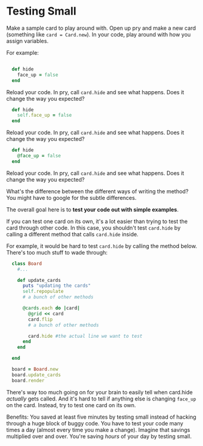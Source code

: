 # Testing Small

Make a sample card to play around with.  Open up pry and make a new card (something like `card = Card.new`).
In your code, play around with how you assign variables.

For example:
```ruby

  def hide
    face_up = false
  end

```

Reload your code.  In pry, call `card.hide` and see what happens.  Does it change the way you expected?

```ruby
  def hide
    self.face_up = false
  end
```

Reload your code.  In pry, call `card.hide` and see what happens.  Does it change the way you expected?

```ruby
  def hide
    @face_up = false
  end
```

Reload your code.  In pry, call `card.hide` and see what happens.  Does it change the way you expected?

What's the difference between the different ways of writing the method?  You might have to google for the subtle differences.

The overall goal here is to **test your code out with simple examples**.

If you can test one card on its own, it's a lot easier than trying to test the card through other code.  In this case, you shouldn't test `card.hide` by calling a different method that calls `card.hide` inside.

For example, it would be hard to test `card.hide` by calling the method below.  There's too much stuff to wade through:

```ruby
  class Board
    #...

    def update_cards
      puts "updating the cards"
      self.repopulate
      # a bunch of other methods

      @cards.each do |card|
        @grid << card
        card.flip
        # a bunch of other methods

        card.hide #the actual line we want to test
      end
    end

  end

  board = Board.new
  board.update_cards
  board.render
```

There's way too much going on for your brain to easily tell when card.hide *actually* gets called.  And it's hard to tell if anything else is changing `face_up` on the card.  Instead, try to test one card on its own.

Benefits: You saved at least five minutes by testing small instead of hacking through a huge block of buggy code.  You have to test your code many times a day (almost every time you make a change).  Imagine that savings multiplied over and over.  You're saving *hours* of your day by testing small.
